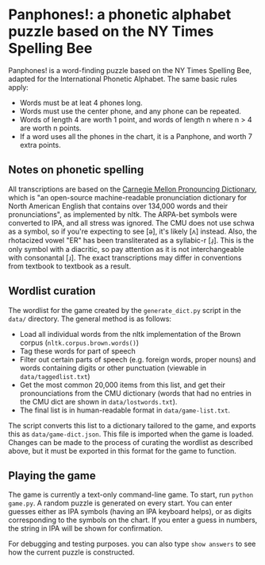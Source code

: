 # Panphones!: a phonetic alphabet puzzle based on the NY Times Spelling Bee

Panphones! is a word-finding puzzle based on the NY Times Spelling Bee, adapted for the International Phonetic Alphabet. The same basic rules apply:

* Words must be at leat 4 phones long.
* Words must use the center phone, and any phone can be repeated.
* Words of length 4 are worth 1 point, and words of length n where n > 4 are worth n points.
* If a word uses all the phones in the chart, it is a Panphone, and worth 7 extra points.

## Notes on phonetic spelling

All transcriptions are based on the [Carnegie Mellon Pronouncing Dictionary](http://www.speech.cs.cmu.edu/cgi-bin/cmudict), which is "an open-source machine-readable pronunciation dictionary for North American English that contains over 134,000 words and their pronunciations", as implemented by nltk. The ARPA-bet symbols were converted to IPA, and all stress was ignored. The CMU does not use schwa as a symbol, so if you're expecting to see [ə], it's likely [ʌ] instead. Also, the rhotacized vowel "ER" has been transliterated as a syllabic-r [ɹ̩]. This is the only symbol with a diacritic, so pay attention as it is not interchangeable with consonantal [ɹ]. The exact transcriptions may differ in conventions from textbook to textbook as a result.

## Wordlist curation

The wordlist for the game created by the `generate_dict.py` script in the `data/` directory. The general method is as follows:

* Load all individual words from the nltk implementation of the Brown corpus (`nltk.corpus.brown.words()`)
* Tag these words for part of speech
* Filter out certain parts of speech (e.g. foreign words, proper nouns) and words containing digits or other punctuation (viewable in `data/taggedlist.txt`)
* Get the most common 20,000 items from this list, and get their pronounciations from the CMU dictionary (words that had no entries in the CMU dict are shown in `data/lostwords.txt`).
* The final list is in human-readable format in `data/game-list.txt`. 

The script converts this list to a dictionary tailored to the game, and exports this as `data/game-dict.json`. This file is imported when the game is loaded. Changes can be made to the process of curating the wordlist as described above, but it must be exported in this format for the game to function. 

## Playing the game

The game is currently a text-only command-line game. To start, run `python game.py`. A random puzzle is generated on every start. You can enter guesses either as IPA symbols (having an IPA keyboard helps), or as digits corresponding to the symbols on the chart. If you enter a guess in numbers, the string in IPA will be shown for confirmation. 

For debugging and testing purposes. you can also type `show answers` to see how the current puzzle is constructed. 